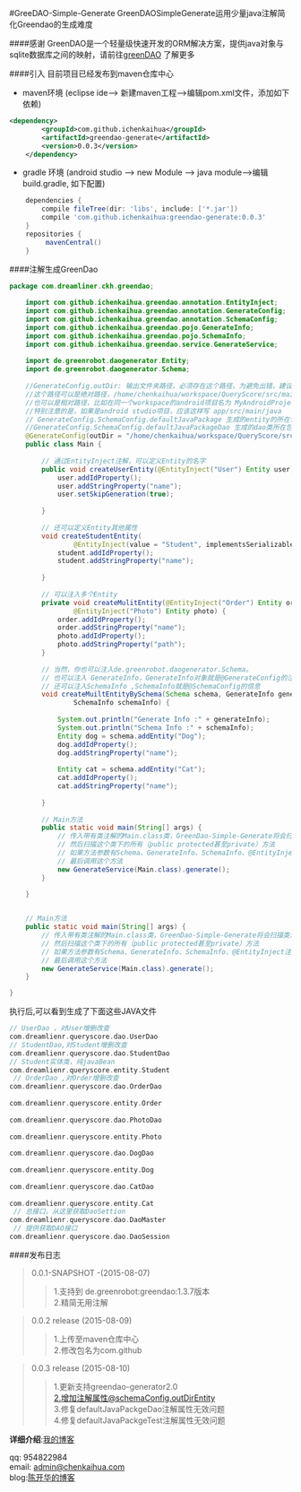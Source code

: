 #GreeDAO-Simple-Generate
GreenDAOSimpleGenerate运用少量java注解简化Greendao的生成难度

####感谢
GreenDAO是一个轻量级快速开发的ORM解决方案，提供java对象与sqlite数据库之间的映射，请前往[greenDAO](https://github.com/greenrobot/greenDAO) 了解更多




####引入
目前项目已经发布到maven仓库中心

* maven环境  (eclipse ide--> 新建maven工程-->编辑pom.xml文件，添加如下依赖)
```xml
<dependency>
	    <groupId>com.github.ichenkaihua</groupId>
	    <artifactId>greendao-generate</artifactId>
	    <version>0.0.3</version>
	</dependency>
```
* gradle 环境 (android studio --> new Module --> java module-->编辑build.gradle, 如下配置)
```groovy
	dependencies {
	    compile fileTree(dir: 'libs', include: ['*.jar'])
	    compile 'com.github.ichenkaihua:greendao-generate:0.0.3'
	}
	repositories {
	     mavenCentral()
	}
```


####注解生成GreenDao

```java
package com.dreamliner.ckh.greendao;
	
	import com.github.ichenkaihua.greendao.annotation.EntityInject;
	import com.github.ichenkaihua.greendao.annotation.GenerateConfig;
	import com.github.ichenkaihua.greendao.annotation.SchemaConfig;
	import com.github.ichenkaihua.greendao.pojo.GenerateInfo;
	import com.github.ichenkaihua.greendao.pojo.SchemaInfo;
	import com.github.ichenkaihua.greendao.service.GenerateService;
	
	import de.greenrobot.daogenerator.Entity;
	import de.greenrobot.daogenerator.Schema;
	
	//GenerateConfig.outDir: 输出文件夹路径，必须存在这个路径，为避免出错，建议路径分隔符用 /
	//这个路径可以是绝对路径，/home/chenkaihua/workspace/QueryScore/src/main/java
	//也可以是相对路径，比如在同一个workspace的android项目名为 MyAndroidProject,则可以写成 ../MyAndroidProject/src
	//特别注意的是，如果是android studio项目，应该这样写 app/src/main/java
	// GenerateConfig.SchemaConfig.defaultJavaPackage 生成的entity的所在包，如果没有包名或包名不完全，则greendao会自动创建
	//GenerateConfig.SchemaConfig.defaultJavaPackageDao 生成的dao类所在包，如果没有包名或包名不完全，则greendao会自动创建
	@GenerateConfig(outDir = "/home/chenkaihua/workspace/QueryScore/src/main/java", schemaConfig = @SchemaConfig(defaultJavaPackage = "com.dreamlienr.queryscore.entity", defaultJavaPackageDao = "com.dreamlienr.queryscore.dao"))
	public class Main {
	
		// 通过EntityInject注解，可以定义Entity的名字
		public void createUserEntity(@EntityInject("User") Entity user) {
			user.addIdProperty();
			user.addStringProperty("name");
			user.setSkipGeneration(true);
	
		}
	
		// 还可以定义Entity其他属性
		void createStudentEntity(
				@EntityInject(value = "Student", implementsSerializable = true, tableName = "MY_STUDENT") Entity student) {
			student.addIdProperty();
			student.addStringProperty("name");
	
		}
	
		// 可以注入多个Entity
		private void createMulitEntity(@EntityInject("Order") Entity order,
				@EntityInject("Photo") Entity photo) {
			order.addIdProperty();
			order.addStringProperty("name");
			photo.addIdProperty();
			photo.addStringProperty("path");
		}
	
		// 当然，你也可以注入de.greenrobot.daogenerator.Schema。
		// 也可以注入 GenerateInfo，GenerateInfo对象就是@GenerateConfig的注解信息
		// 还可以注入SchemaInfo ,SchemaInfo就是@SchemaConfig的信息
		void createMuiltEntityBySchema(Schema schema, GenerateInfo generateInfo,
				SchemaInfo schemaInfo) {
	
			System.out.println("Generate Info :" + generateInfo);
			System.out.println("Schema Info :" + schemaInfo);
			Entity dog = schema.addEntity("Dog");
			dog.addIdProperty();
			dog.addStringProperty("name");
	
			Entity cat = schema.addEntity("Cat");
			cat.addIdProperty();
			cat.addStringProperty("name");
	
		}
	
		// Main方法
		public static void main(String[] args) {
			// 传入带有类注解的Main.class类，GreenDao-Simple-Generate将会扫描类注解，配置输出路径，输出包名
			// 然后扫描这个类下的所有（public protected甚至private）方法
			// 如果方法参数有Schema、GenerateInfo、SchemaInfo、@EntityInject注解，则系统会注入相应对象
			// 最后调用这个方法
			new GenerateService(Main.class).generate();
		}
	
	}


	// Main方法
	public static void main(String[] args) {
		// 传入带有类注解的Main.class类，GreenDao-Simple-Generate将会扫描类注解，配置输出路径，输出包名
		// 然后扫描这个类下的所有（public protected甚至private）方法
		// 如果方法参数有Schema、GenerateInfo、SchemaInfo、@EntityInject注解，则系统会注入相应对象
		// 最后调用这个方法
		new GenerateService(Main.class).generate();
	}

}
```

执行后,可以看到生成了下面这些JAVA文件
```groovy
// UserDao ，对User增删改查
com.dreamlienr.queryscore.dao.UserDao
// StudentDao,对Student增删改查
com.dreamlienr.queryscore.dao.StudentDao
// Student实体类，纯javaBean 
com.dreamlienr.queryscore.entity.Student
 // OrderDao ,对Order增删改查
com.dreamlienr.queryscore.dao.OrderDao
  
com.dreamlienr.queryscore.entity.Order
 
com.dreamlienr.queryscore.dao.PhotoDao
 
com.dreamlienr.queryscore.entity.Photo
 
com.dreamlienr.queryscore.dao.DogDao
 
com.dreamlienr.queryscore.entity.Dog
 
com.dreamlienr.queryscore.dao.CatDao
 
com.dreamlienr.queryscore.entity.Cat
 // 总接口，从这里获取DaoSettion
com.dreamlienr.queryscore.dao.DaoMaster
 // 提供获取DAO接口
com.dreamlienr.queryscore.dao.DaoSession
```
####发布日志
>0.0.1-SNAPSHOT -(2015-08-07)
>>1.支持到 de.greenrobot:greendao:1.3.7版本<br>
>>2.精简无用注解<br>


>0.0.2 release (2015-08-09)
>>1.上传至maven仓库中心<br>
>>2.修改包名为com.github<br>

>0.0.3 release (2015-08-10)
>>1.更新支持greendao-generator2.0<br>
>>2.增加注解属性@schemaConfig.outDirEntity<br>
>>3.修复defaultJavaPackgeDao注解属性无效问题<br>
>>4.修复defaultJavaPackgeTest注解属性无效问题<br>


**详细介绍**:[我的博客](http://www.chenkaihua.com/greendao-simple-generate.html) 

qq: 954822984 <br>
email: admin@chenkaihua.com <br>
blog:[陈开华的博客](http://www.chenkaihua.com) 




